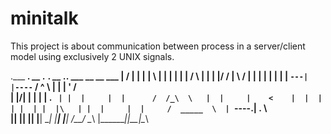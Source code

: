 # minitalk

This project is about communication between process in a server/client model using exclusively 2 UNIX signals.

.___  ___.  __  .__   __.  __  .___________.    ___       __       __  ___ 
|   \/   | |  | |  \ |  | |  | |           |   /   \     |  |     |  |/  / 
|  \  /  | |  | |   \|  | |  | `---|  |----`  /  ^  \    |  |     |  '  /  
|  |\/|  | |  | |  . `  | |  |     |  |      /  /_\  \   |  |     |    <   
|  |  |  | |  | |  |\   | |  |     |  |     /  _____  \  |  `----.|  .  \  
|__|  |__| |__| |__| \__| |__|     |__|    /__/     \__\ |_______||__|\__\ 
                                                                           
